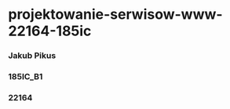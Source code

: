 # projektowanie-serwisow-www-22164-185ic





<h3>Jakub Pikus</h3>
<h3>185IC_B1</h3>
<h3>22164</h3>



